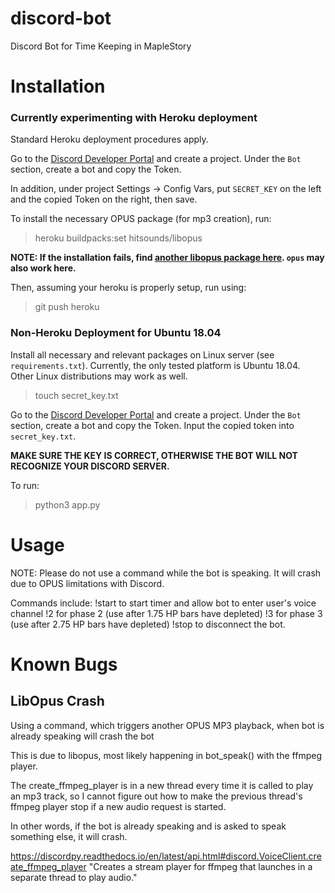 # discord-bot
Discord Bot for Time Keeping in MapleStory

# Installation
### Currently experimenting with Heroku deployment
Standard Heroku deployment procedures apply.

Go to the [Discord Developer Portal](https://discordapp.com/developers/applications/) and create a project.
Under the `Bot` section, create a bot and copy the Token.

In addition, under project Settings -> Config Vars, put `SECRET_KEY` on the left and the copied Token on the right, then save.

To install the necessary OPUS package (for mp3 creation), run:
> heroku buildpacks:set hitsounds/libopus

**NOTE: If the installation fails, find [another libopus package here](https://elements.heroku.com/search/buildpacks?q=libopus). `opus` may also work here.**

Then, assuming your heroku is properly setup, run using:
> git push heroku

### Non-Heroku Deployment for Ubuntu 18.04
Install all necessary and relevant packages on Linux server (see `requirements.txt`). 
Currently, the only tested platform is Ubuntu 18.04. Other Linux distributions may work as well.

> touch secret_key.txt

Go to the [Discord Developer Portal](https://discordapp.com/developers/applications/) and create a project.
Under the `Bot` section, create a bot and copy the Token.
Input the copied token into `secret_key.txt`.

**MAKE SURE THE KEY IS CORRECT, OTHERWISE THE BOT WILL NOT RECOGNIZE YOUR DISCORD SERVER.**

To run:
> python3 app.py

# Usage
NOTE: Please do not use a command while the bot is speaking. It will crash due to OPUS limitations with Discord.

Commands include:
!start to start timer and allow bot to enter user's voice channel
!2 for phase 2 (use after 1.75 HP bars have depleted)
!3 for phase 3 (use after 2.75 HP bars have depleted)
!stop to disconnect the bot.

# Known Bugs
## LibOpus Crash
Using a command, which triggers another OPUS MP3 playback, when bot is already speaking will crash the bot

This is due to libopus, most likely happening in bot_speak() with the ffmpeg player.

The create_ffmpeg_player is in a new thread every time it is called to play an mp3 track, so I cannot figure out
how to make the previous thread's ffmpeg player stop if a new audio request is started.

In other words, if the bot is already speaking and is asked to speak something else, it will crash.

https://discordpy.readthedocs.io/en/latest/api.html#discord.VoiceClient.create_ffmpeg_player
"Creates a stream player for ffmpeg that launches in a separate thread to play audio."
